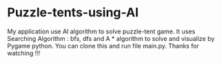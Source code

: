 # Puzzle-tents-using-AI
My application use AI algorithm to solve puzzle-tent game. It uses Searching Algorithm : bfs, dfs and A * algorithm to solve and visualize by Pygame python. You can clone this and run file main.py. Thanks for watching !!!
